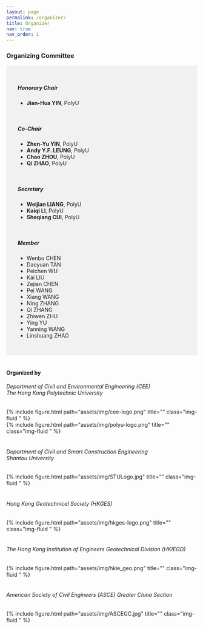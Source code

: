 ```yaml
---
layout: page
permalink: /organizer/
title: Organizer
nav: true
nav_order: 1
---
```


### Organizing Committee

<div style="background-color:rgba(0, 0, 0, 0.0470588);padding:40px 0; vertical-align: ; padding:30px 30px;">
    <h5>Honorary Chair</h5>
    <ul>
        <li><b>Jian-Hua YIN</b>, PolyU</li>
    </ul>
    <br>
    <h5>Co-Chair</h5>
    <ul>
        <li><b>Zhen-Yu YIN</b>, PolyU</li>
        <li><b>Andy Y.F. LEUNG</b>, PolyU</li>
        <li><b>Chao ZHOU</b>, PolyU</li>
        <li><b>Qi ZHAO</b>, PolyU</li>
    </ul>
    <br>
    <h5>Secretary</h5>
    <ul>
        <li><b>Weijian LIANG</b>, PolyU</li>
        <li><b>Kaiqi LI</b>, PolyU</li>
        <li><b>Sheqiang CUI</b>, PolyU</li>
    </ul>
    <br>
    <h5>Member</h5>
    <ul>
            <li>Wenbo CHEN</li>
            <li>Daoyuan TAN</li>
            <li>Peichen WU</li>
            <li>Kai LIU</li>
            <li>Zejian CHEN</li>
            <li>Pei WANG</li>
            <li>Xiang WANG</li>
            <li>Ning ZHANG</li>
            <li>Qi ZHANG</li>
            <li>Zhiwen ZHU</li>
            <li>Ying YU</li>
            <li>Yanning WANG</li>
            <li>Linshuang ZHAO</li>
        </ul>

</div>

<br>

#### Organized by

<h6>Department of Civil and Environmental Engineering (CEE) <br>
    The Hong Kong Polytechnic University </h6>

<div class="row justify-content-sm-left">
    <div class="col-sm-4 align-self-center">
        {% include figure.html path="assets/img/cee-logo.png" title="" class="img-fluid " %}
    </div>
    <div class="col-sm-4">
        {% include figure.html path="assets/img/polyu-logo.png" title="" class="img-fluid " %}
    </div>
</div>
<br>

<h6>Department of Civil and Smart Construction Engineering<br>
    Shantou University</h6>

<div class="row justify-content-sm-left">
    <div class="col-sm-3 align-self-center">
        {% include figure.html path="assets/img/STULogo.jpg" title="" class="img-fluid " %}
    </div>
</div>
<br>


<h6>Hong Kong Geotechnical Society (HKGES)</h6>
<div class="row justify-content-sm-left">
    <div class="col-sm-4">
        {% include figure.html path="assets/img/hkges-logo.png" title="" class="img-fluid " %}
    </div>
</div>
<br>

<h6>The Hong Kong Institution of Engineers Geotechnical Division (HKIEGD)</h6>
<div class="row justify-content-sm-left">
    <div class="col-sm-3 align-self-center">
        {% include figure.html path="assets/img/hkie_geo.png" title="" class="img-fluid " %}
    </div>
</div>
<br>

<h6>American Society of Civil Engineers (ASCE) Greater China Section </h6>
<div class="row justify-content-sm-left">
    <div class="col-sm-4 align-self-center">
        {% include figure.html path="assets/img/ASCEGC.jpg" title="" class="img-fluid " %}
    </div>
</div>
<br>